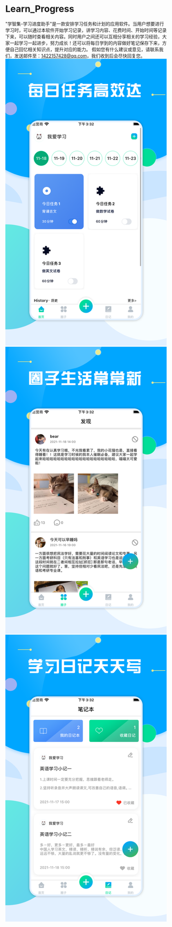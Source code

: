 # Learn_Progress
"学智集-学习进度助手"是一款安排学习任务和计划的应用软件。当用户想要进行学习时，可以通过本软件开始学习记录，讲学习内容、花费时间、开始时间等记录下来，可以随时查看相关内容。同时用户之间还可以互相分享相关的学习经验，大家一起学习一起进步，努力成长！还可以将每日学到的内容做好笔记保存下来，方便自己回忆相关知识点，提升对应的能力。
假如您有什么建议或意见，请联系我们，发送邮件至：1422157428@qq.com，我们收到后会尽快回复您。
![Image text](https://github.com/qinfendezhou/Learn_Progress/blob/main/%E4%B8%8A%E6%9E%B6/1.png)
![Image text](https://github.com/qinfendezhou/Learn_Progress/blob/main/%E4%B8%8A%E6%9E%B6/2.png)
![Image text](https://github.com/qinfendezhou/Learn_Progress/blob/main/%E4%B8%8A%E6%9E%B6/3.png)
